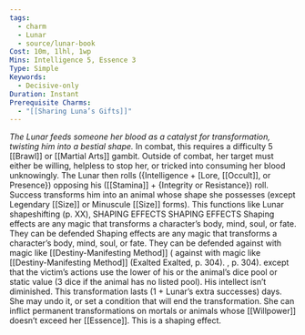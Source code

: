 ```yaml
---
tags:
  - charm
  - Lunar
  - source/lunar-book
Cost: 10m, 1lhl, 1wp
Mins: Intelligence 5, Essence 3
Type: Simple
Keywords:
  - Decisive-only
Duration: Instant
Prerequisite Charms:
  - "[[Sharing Luna’s Gifts]]"
---
```

*The Lunar feeds someone her blood as a catalyst for transformation, twisting him into a bestial shape.*
In combat, this requires a difficulty 5 [[Brawl]] or [[Martial Arts]] gambit. Outside of combat, her target must either be willing, helpless to stop her, or tricked into consuming her blood unknowingly. The Lunar then rolls ({Intelligence + [Lore, [[Occult]], or Presence}) opposing his ([[Stamina]] + {Integrity or Resistance}) roll. Success transforms him into an animal whose shape she possesses (except Legendary [[Size]] or Minuscule [[Size]] forms). This functions like Lunar shapeshifting (p. XX), SHAPING EFFECTS SHAPING EFFECTS Shaping effects are any magic that transforms a character’s body, mind, soul, or fate. They can be defended Shaping effects are any magic that transforms a character’s body, mind, soul, or fate. They can be defended against with magic like [[Destiny-Manifesting Method]] ( against with magic like [[Destiny-Manifesting Method]] (Exalted Exalted, p. 304). , p. 304). except that the victim’s actions use the lower of his or the animal’s dice pool or static value (3 dice if the animal has no listed pool). His intellect isn’t diminished. This transformation lasts (1 + Lunar’s extra successes) days. She may undo it, or set a condition that will end the transformation. She can inflict permanent transformations on mortals or animals whose [[Willpower]] doesn’t exceed her [[Essence]]. This is a shaping effect.
